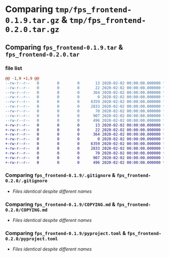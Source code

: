 # Comparing `tmp/fps_frontend-0.1.9.tar.gz` & `tmp/fps_frontend-0.2.0.tar.gz`

## Comparing `fps_frontend-0.1.9.tar` & `fps_frontend-0.2.0.tar`

### file list

```diff
@@ -1,9 +1,9 @@
--rw-r--r--   0        0        0       13 2020-02-02 00:00:00.000000 fps_frontend-0.1.9/MANIFEST.in
--rw-r--r--   0        0        0       22 2020-02-02 00:00:00.000000 fps_frontend-0.1.9/fps_frontend/__init__.py
--rw-r--r--   0        0        0      364 2020-02-02 00:00:00.000000 fps_frontend-0.1.9/fps_frontend/main.py
--rw-r--r--   0        0        0        0 2020-02-02 00:00:00.000000 fps_frontend-0.1.9/fps_frontend/py.typed
--rw-r--r--   0        0        0     6359 2020-02-02 00:00:00.000000 fps_frontend-0.1.9/.gitignore
--rw-r--r--   0        0        0     2833 2020-02-02 00:00:00.000000 fps_frontend-0.1.9/COPYING.md
--rw-r--r--   0        0        0       70 2020-02-02 00:00:00.000000 fps_frontend-0.1.9/README.md
--rw-r--r--   0        0        0      907 2020-02-02 00:00:00.000000 fps_frontend-0.1.9/pyproject.toml
--rw-r--r--   0        0        0      496 2020-02-02 00:00:00.000000 fps_frontend-0.1.9/PKG-INFO
+-rw-r--r--   0        0        0       13 2020-02-02 00:00:00.000000 fps_frontend-0.2.0/MANIFEST.in
+-rw-r--r--   0        0        0       22 2020-02-02 00:00:00.000000 fps_frontend-0.2.0/fps_frontend/__init__.py
+-rw-r--r--   0        0        0      364 2020-02-02 00:00:00.000000 fps_frontend-0.2.0/fps_frontend/main.py
+-rw-r--r--   0        0        0        0 2020-02-02 00:00:00.000000 fps_frontend-0.2.0/fps_frontend/py.typed
+-rw-r--r--   0        0        0     6359 2020-02-02 00:00:00.000000 fps_frontend-0.2.0/.gitignore
+-rw-r--r--   0        0        0     2833 2020-02-02 00:00:00.000000 fps_frontend-0.2.0/COPYING.md
+-rw-r--r--   0        0        0       70 2020-02-02 00:00:00.000000 fps_frontend-0.2.0/README.md
+-rw-r--r--   0        0        0      907 2020-02-02 00:00:00.000000 fps_frontend-0.2.0/pyproject.toml
+-rw-r--r--   0        0        0      496 2020-02-02 00:00:00.000000 fps_frontend-0.2.0/PKG-INFO
```

### Comparing `fps_frontend-0.1.9/.gitignore` & `fps_frontend-0.2.0/.gitignore`

 * *Files identical despite different names*

### Comparing `fps_frontend-0.1.9/COPYING.md` & `fps_frontend-0.2.0/COPYING.md`

 * *Files identical despite different names*

### Comparing `fps_frontend-0.1.9/pyproject.toml` & `fps_frontend-0.2.0/pyproject.toml`

 * *Files identical despite different names*

